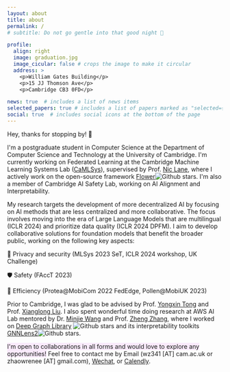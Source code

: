```yaml
---
layout: about
title: about
permalink: /
# subtitle: Do not go gentle into that good night 🧗

profile:
  align: right
  image: graduation.jpg
  image_cicular: false # crops the image to make it circular
  address: >
    <p>William Gates Building</p>
    <p>15 JJ Thomson Ave</p>
    <p>Cambridge CB3 0FD</p>

news: true  # includes a list of news items
selected_papers: true # includes a list of papers marked as "selected={true}"
social: true  # includes social icons at the bottom of the page
---
```


Hey, thanks for stopping by! 👋

I'm a postgraduate student in Computer Science at the Department of Computer Science and Technology at the University of Cambridge. I'm currently working on Federated Learning at the Cambridge Machine Learning Systems Lab ([CaMLSys](https://mlsys.cst.cam.ac.uk/)), supervised by Prof. [Nic Lane](http://niclane.org/), where I actively work on the open-source framework [Flower](https://github.com/adap/flower)![Github stars](https://img.shields.io/github/stars/adap/flower). I'm also a member of Cambridge AI Safety Lab, working on AI Alignment and Interpretability. 

My research targets the development of more decentralized AI by focusing on AI methods that are less centralized and more collaborative. The focus involves moving into the era of Large Language Models that are multilingual (ICLR 2024) and prioritize data quality (ICLR 2024 DPFM). I aim to develop collaborative solutions for foundation models that benefit the broader public, working on the following key aspects:

🔐 Privacy and security (MLSys 2023 SeT, ICLR 2024 workshop, UK Challenge)

🛡 Safety (FAccT 2023)

🚀 Efficiency (Protea@MobiCom 2022 FedEdge, Pollen@MobiUK 2023)

Prior to Cambridge, I was glad to be advised by Prof. [Yongxin Tong](https://yongxintong.github.io/) and Prof. [Xianglong Liu](https://xlliu-beihang.github.io/). I also spent wonderful time doing research at AWS AI Lab mentored by Dr. [Minjie Wang](https://jermainewang.github.io/) and Prof. [Zheng Zhang](https://research.shanghai.nyu.edu/centers-and-institutes/datascience/people/zheng-zhang), where I worked on [Deep Graph Library](https://www.dgl.ai/) ![Github stars](https://img.shields.io/github/stars/dmlc/dgl) and its interpretability toolkits [GNNLens2](https://github.com/dmlc/GNNLens2)![Github stars](https://img.shields.io/github/stars/dmlc/GNNLens2). 

<span style="background-color: #F9EAFB">I'm open to collaborations in all forms and would love to explore any opportunities!</span> Feel free to contact me by Email (wz341 [AT] cam.ac.uk or zhaowrenee [AT] gmail.com), [Wechat](https://github.com/Ryan0v0/Ryan0v0.github.io/blob/master/assets/img/wechat.jpg), or [Calendly](https://calendly.com/wanru-zhao).